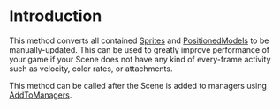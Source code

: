 # Introduction

This method converts all contained [Sprites](../../../../frb/docs/index.php) and [PositionedModels](../../../../frb/docs/index.php) to be manually-updated. This can be used to greatly improve performance of your game if your Scene does not have any kind of every-frame activity such as velocity, color rates, or attachments.

This method can be called after the Scene is added to managers using [AddToManagers](../../../../frb/docs/index.php).
